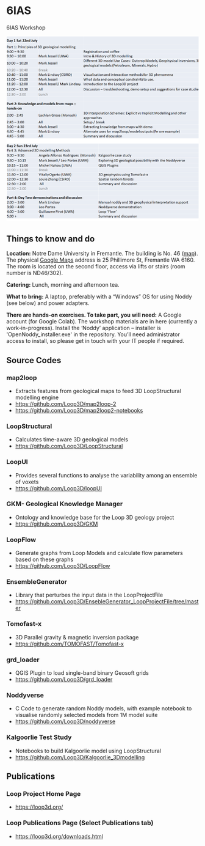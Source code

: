 # 6IAS
 6IAS Workshop


![image](images/program.png)



## Things to know and do

**Location:**
Notre Dame University in Fremantle. The building is No. 46 ([map](https://github.com/Loop3D/6IAS/blob/main/NotreDame_Campus%20Map_FREMANTLE%202023_R1.pdf)). The physical [Google Maps](https://goo.gl/maps/uPVoFGUEQ2eZNeb18) address is 25 Phillimore St, Fremantle WA 6160.
The room is located on the second floor, access via lifts or stairs (room number is ND46/302).
 
**Catering:**
Lunch, morning and afternoon tea.
 
**What to bring:**
A laptop, preferably with a “Windows” OS for using Noddy (see below) and power adapters.
 
**There are hands-on exercises. To take part, you will need:**
A Google account (for Google Colab).
The workshop materials are in here (currently a work-in-progress).
Install the ‘Noddy’ application – installer is 'OpenNoddy_installer.exe' in the repository. You’ll need administrator access to install, so please get in touch with your IT people if required.
 

## Source Codes   

### map2loop   
- Extracts features from geological maps to feed 3D LoopStructural modelling engine   
- https://github.com/Loop3D/map2loop-2
- https://github.com/Loop3D/map2loop2-notebooks

### LoopStructural
- Calculates time-aware 3D geological models
- https://github.com/Loop3D/LoopStructural   

### LoopUI   
- Provides several functions to analyse the variability among an ensemble of voxets
- https://github.com/Loop3D/loopUI

### GKM- Geological Knowledge Manager
- Ontology and knowledge base for the Loop 3D geology project
- https://github.com/Loop3D/GKM

### LoopFlow
- Generate graphs from Loop Models and calculate flow parameters based on these graphs
- https://github.com/Loop3D/LoopFlow

### EnsembleGenerator
- Library that perturbes the input data in the LoopProjectFile
- https://github.com/Loop3D/EnsebleGenerator_LoopProjectFile/tree/master

### Tomofast-x
- 3D Parallel gravity & magnetic inversion package
- https://github.com/TOMOFAST/Tomofast-x

### grd_loader   
- QGIS Plugin to load single-band binary Geosoft grids
- https://github.com/Loop3D/grd_loader

### Noddyverse
- C Code to generate random Noddy models, with example notebook to visualise randomly selected models from 1M model suite
- https://github.com/Loop3D/noddyverse

### Kalgoorlie Test Study
- Notebooks to build Kalgoorlie model using LoopStructural
- https://github.com/Loop3D/Kalgoorlie_3Dmodelling

## Publications

### Loop Project Home Page
- https://loop3d.org/

### Loop Publications Page (Select Publications tab)
- https://loop3d.org/downloads.html

